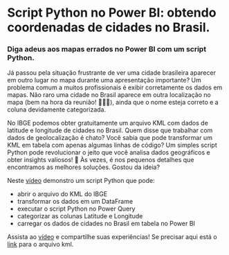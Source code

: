 # Script Python no Power BI: obtendo coordenadas de cidades no Brasil.

### Diga adeus aos mapas errados no Power BI com um script Python.

Já passou pela situação frustrante de ver uma cidade brasileira aparecer em outro lugar no mapa durante uma apresentação importante? Um problema comum a muitos profissionais é exibir corretamente os dados em mapas. Não raro uma cidade no Brasil aparece em outra localização no mapa (bem na hora da reunião! 🤦‍♂️😒), ainda que o nome esteja correto e a coluna devidamente categorizada. 

No IBGE podemos obter gratuitamente um arquivo KML com dados de latitude e longitude de cidades no Brasil. Quem disse que trabalhar com dados de geolocalização é chato? Você sabia que pode transformar um KML em tabela com apenas algumas linhas de código? Um simples script Python pode revolucionar o jeito que você analisa dados geográficos e obter insights valiosos! 🐍 Às vezes, é nos pequenos detalhes que encontramos as melhores soluções. Gostou da ideia?

Neste [vídeo](https://youtu.be/L7ijAJEbsew) demonstro um script Python que pode:
* abrir o arquivo do KML do IBGE
* transformar os dados em um DataFrame
* executar o script Python no Power Query
* categorizar as colunas Latitude e Longitude
* carregar os dados de cidades no Brasil em tabela no Power BI

Assista ao [vídeo](https://youtu.be/L7ijAJEbsew) e compartilhe suas experiências! Se precisar aqui está o [link](https://geoftp.ibge.gov.br/organizacao_do_territorio/estrutura_territorial/localidades/cadastro_de_localidades_selecionadas_2010/Google_KML/BR_Localidades_2010_v1.kml) para o arquivo kml.
